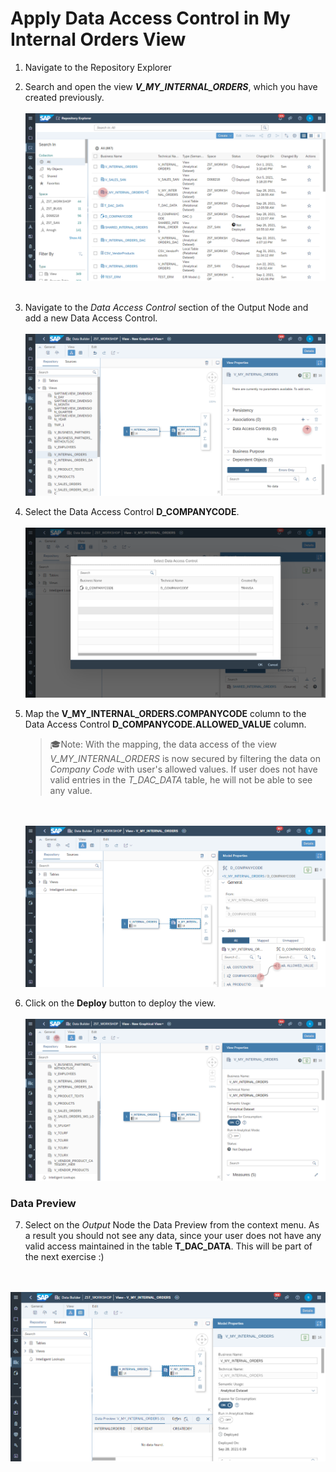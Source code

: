 # Apply Data Access Control in My Internal Orders View

1. Navigate to the Repository Explorer
2. Search and open the view **_V_MY_INTERNAL_ORDERS_**, which you have created previously.
  <br><br>![](../images/apply_dac_01.png)<br><br>

3. Navigate to the _Data Access Control_ section of the Output Node and add a new Data Access Control.
  <br><br>![](../images/create_my_internal_orders_ads_07.png)
  
4. Select the Data Access Control **D_COMPANYCODE**.
  <br><br>![](../images/create_my_internal_orders_ads_08.png)
  
5. Map the **V_MY_INTERNAL_ORDERS.COMPANYCODE** column to the Data Access Control **D_COMPANYCODE.ALLOWED_VALUE** column.
   >🎓Note: With the mapping, the data access of the view _V_MY_INTERNAL_ORDERS_ is now secured by filtering the data on _Company Code_ with user's allowed values. If user does not have valid entries in the _T_DAC_DATA_ table, he will not be able to see any value.
  
   <br><br>![](../images/create_my_internal_orders_ads_12.png)

6. Click on the **Deploy** button to deploy the view.
  <br><br>![](../images/create_my_internal_orders_ads_10.png)

### Data Preview
7. Select on the _Output_ Node the Data Preview from the context menu. As a result you should not see any data, since your user does not have any valid access maintained in the table **T_DAC_DATA**. This will be part of the next exercise :)

  <br><br>![](../images/create_my_internal_orders_ads_11.png)
